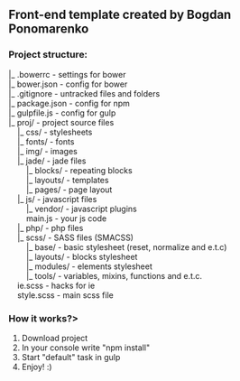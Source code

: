 <h2>Front-end template created by Bogdan Ponomarenko</h2> 
<h3>Project structure:</h1>

|_ .bowerrc - settings for bower<br>
|_ bower.json - config for bower<br>
|_ .gitignore - untracked files and folders<br>
|_ package.json - config for npm<br>
|_ gulpfile.js - config for gulp<br>
|_ proj/ - project source files<br>
&nbsp;&nbsp;&nbsp;&nbsp;|_ css/ - stylesheets<br>
&nbsp;&nbsp;&nbsp;&nbsp;|_ fonts/ - fonts<br>
&nbsp;&nbsp;&nbsp;&nbsp;|_ img/ - images<br>
&nbsp;&nbsp;&nbsp;&nbsp;|_ jade/ - jade files<br>
&nbsp;&nbsp;&nbsp;&nbsp;&nbsp;&nbsp;&nbsp;&nbsp;|_ blocks/ - repeating blocks<br>
&nbsp;&nbsp;&nbsp;&nbsp;&nbsp;&nbsp;&nbsp;&nbsp;|_ layouts/ - templates <br>
&nbsp;&nbsp;&nbsp;&nbsp;&nbsp;&nbsp;&nbsp;&nbsp;|_ pages/ - page layout<br>
&nbsp;&nbsp;&nbsp;&nbsp;|_ js/ - javascript files<br>
&nbsp;&nbsp;&nbsp;&nbsp;&nbsp;&nbsp;&nbsp;&nbsp;|_ vendor/ - javascript plugins<br>
&nbsp;&nbsp;&nbsp;&nbsp;&nbsp;&nbsp;&nbsp;&nbsp;main.js - your js code<br>
&nbsp;&nbsp;&nbsp;&nbsp;|_ php/ - php files<br>
&nbsp;&nbsp;&nbsp;&nbsp;|_ scss/ - SASS files (SMACSS)<br>
&nbsp;&nbsp;&nbsp;&nbsp;&nbsp;&nbsp;&nbsp;&nbsp;|_ base/ - basic stylesheet (reset, normalize and e.t.c)<br>
&nbsp;&nbsp;&nbsp;&nbsp;&nbsp;&nbsp;&nbsp;&nbsp;|_ layouts/ - blocks stylesheet<br>
&nbsp;&nbsp;&nbsp;&nbsp;&nbsp;&nbsp;&nbsp;&nbsp;|_ modules/ - elements stylesheet<br>
&nbsp;&nbsp;&nbsp;&nbsp;&nbsp;&nbsp;&nbsp;&nbsp;|_ tools/ - variables, mixins, functions and e.t.c.<br>
&nbsp;&nbsp;&nbsp;&nbsp;ie.scss - hacks for ie<br>
&nbsp;&nbsp;&nbsp;&nbsp;style.scss - main scss file<br>
<h3>How it works?></h3>
<ol>
    <li>Download project</li>
    <li>In your console write "npm install"</li>
    <li>Start "default" task in gulp</li>
    <li>Enjoy! :)</li>
</ol>